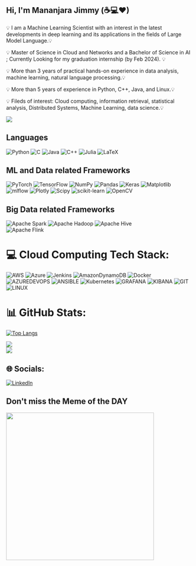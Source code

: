 ## Hi, I'm Mananjara Jimmy (☕💻❤)
💡 I am a Machine Learning Scientist with an interest in the latest developments in deep learning and its applications in the fields of Large Model Language.💡

💡 Master of Science in Cloud and Networks and a Bachelor of Science in AI ; Currently Looking for my graduation internship (by Feb 2024). 💡

💡 More than 3 years of practical hands-on experience in data analysis, machine learning, natural language processing.💡

💡 More than 5 years of experience in Python, C++, Java, and Linux.💡

💡 Fileds of interest: Cloud computing, information retrieval, statistical analysis, Distributed Systems, Machine Learning, data science.💡


![](https://komarev.com/ghpvc/?username=yelnady)


## Languages 

![Python](https://img.shields.io/badge/python-3670A0?style=for-the-badge&logo=python&logoColor=ffdd54)
![C](https://img.shields.io/badge/c-%2300599C.svg?style=for-the-badge&logo=c&logoColor=white)
![Java](https://img.shields.io/badge/java-%23ED8B00.svg?style=for-the-badge&logo=java&logoColor=white)
![C++](https://img.shields.io/badge/c++-%2300599C.svg?style=for-the-badge&logo=c%2B%2B&logoColor=white)
![Julia](https://img.shields.io/badge/-Julia-9558B2?style=for-the-badge&logo=julia&logoColor=white) 
![LaTeX](https://img.shields.io/badge/latex-%23008080.svg?style=for-the-badge&logo=latex&logoColor=white) 

## ML and Data related Frameworks 
![PyTorch](https://img.shields.io/badge/PyTorch-%23EE4C2C.svg?style=for-the-badge&logo=PyTorch&logoColor=white)
![TensorFlow](https://img.shields.io/badge/TensorFlow-%23FF6F00.svg?style=for-the-badge&logo=TensorFlow&logoColor=white)
![NumPy](https://img.shields.io/badge/numpy-%23013243.svg?style=for-the-badge&logo=numpy&logoColor=white)
![Pandas](https://img.shields.io/badge/pandas-%23150458.svg?style=for-the-badge&logo=pandas&logoColor=white)
![Keras](https://img.shields.io/badge/Keras-%23D00000.svg?style=for-the-badge&logo=Keras&logoColor=white) 
![Matplotlib](https://img.shields.io/badge/Matplotlib-%23ffffff.svg?style=for-the-badge&logo=Matplotlib&logoColor=black) 
![mlflow](https://img.shields.io/badge/mlflow-%23d9ead3.svg?style=for-the-badge&logo=numpy&logoColor=blue) 
![Plotly](https://img.shields.io/badge/Plotly-%233F4F75.svg?style=for-the-badge&logo=plotly&logoColor=white) 
![Scipy](https://img.shields.io/badge/SciPy-%230C55A5.svg?style=for-the-badge&logo=scipy&logoColor=%white) 
![scikit-learn](https://img.shields.io/badge/scikit--learn-%23F7931E.svg?style=for-the-badge&logo=scikit-learn&logoColor=white)
![OpenCV](https://img.shields.io/badge/opencv-%23white.svg?style=for-the-badge&logo=opencv&logoColor=white)

## Big Data related Frameworks
 ![Apache Spark](https://img.shields.io/badge/Apache%20Spark-FDEE21?style=for-the-badge&logo=apachespark&logoColor=black) 
 ![Apache Hadoop](https://img.shields.io/badge/Apache%20Hadoop-66CCFF?style=for-the-badge&logo=apachehadoop&logoColor=black) 
 ![Apache Hive](https://img.shields.io/badge/Apache%20Hive-FDEE21?style=for-the-badge&logo=apachehive&logoColor=black)  
 ![Apache Flink](https://img.shields.io/badge/Apache%20Flink-E6526F?style=for-the-badge&logo=Apache%20Flink&logoColor=white)

# 💻 Cloud Computing Tech Stack:
 ![AWS](https://img.shields.io/badge/AWS-%23FF9900.svg?style=for-the-badge&logo=amazon-aws&logoColor=white) 
 ![Azure](https://img.shields.io/badge/azure-%230072C6.svg?style=for-the-badge&logo=microsoftazure&logoColor=white) 
 ![Jenkins](https://img.shields.io/badge/jenkins-%232C5263.svg?style=for-the-badge&logo=jenkins&logoColor=white) 
 ![AmazonDynamoDB](https://img.shields.io/badge/Amazon%20DynamoDB-4053D6?style=for-the-badge&logo=Amazon%20DynamoDB&logoColor=white) 
 ![Docker](https://img.shields.io/badge/docker-%230db7ed.svg?style=for-the-badge&logo=docker&logoColor=white) 
 ![AZUREDEVOPS](https://img.shields.io/badge/azuredevops-0078D7.svg?style=for-the-badge&logo=azuredevops&logoColor=white&color=%230078D7) 
 ![ANSIBLE](https://img.shields.io/badge/ansible-%231A1918.svg?style=for-the-badge&logo=ansible&logoColor=white) 
 ![Kubernetes](https://img.shields.io/badge/kubernetes-%23326ce5.svg?style=for-the-badge&logo=kubernetes&logoColor=white) 
 ![GRAFANA](https://img.shields.io/badge/grafana-F46800.svg?style=for-the-badge&logo=grafana&logoColor=white&color=%23F46800) 
 ![KIBANA](https://img.shields.io/badge/kibana-005571.svg?style=for-the-badge&logo=kibana&logoColor=white&color=%23005571) 
 ![GIT](https://img.shields.io/badge/Git-fc6d26?style=for-the-badge&logo=git&logoColor=white) 
 ![LINUX](https://img.shields.io/badge/Linux-FCC624?style=for-the-badge&logo=linux&logoColor=black) 
 
 
 
# 📊 GitHub Stats:
[![Top Langs](https://github-readme-stats-sigma-five.vercel.app/api/top-langs/?username=Jimmy586&layout=compact&theme=dark&langs_count=6&hide=HTML,CSS)](github.com/Jimmy586/)

![](https://github-readme-stats.vercel.app/api?username=Jimmy586&theme=dark&hide_border=false&include_all_commits=true&count_private=true)<br/>
![](https://github-readme-streak-stats.herokuapp.com/?user=Jimmy586&theme=dark&hide_border=false)<br/>

## 🌐 Socials:
[![LinkedIn](https://img.shields.io/badge/LinkedIn-%230077B5.svg?logo=linkedin&logoColor=white)](https://linkedin.com/in/https://www.linkedin.com/in/vatosoa-mananjara-jimmy/) 


## Don't miss the Meme of the DAY
<img src='https://randommeme-five.vercel.app/' style="height: 400px;"/>


<!-- Proudly created with GPRM ( https://gprm.itsvg.in ) -->
<!--
**Jimmy586/Jimmy586** is a ✨ _special_ ✨ repository because its `README.md` (this file) appears on your GitHub profile.

Here are some ideas to get you started:

- 🔭 I’m currently working on ...
- 🌱 I’m currently learning ...
- 👯 I’m looking to collaborate on ...
- 🤔 I’m looking for help with ...
- 💬 Ask me about ...
- 📫 How to reach me: ...
- 😄 Pronouns: ...
- ⚡ Fun fact: ...
-->
